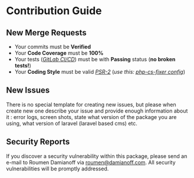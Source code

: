 # Contribution Guide


## New Merge Requests

- Your commits must be **Verified**
- Your **Code Coverage** must be **100%**
- Your tests ([*GitLab CI/CD*](https://docs.gitlab.com/ee/ci/)) must be with **Passing** status (**no broken tests!**)
- Your **Coding Style** must be valid [*PSR-2*](https://www.php-fig.org/psr/psr-2/) (*use this:* [*php-cs-fixer config*](https://gitlab.com/snippets/1749141))


## New Issues

There is no special template for creating new issues, but please when create new one describe your issue and provide enough information about it : error logs, screen shots, state what version of the package you are using, what version of laravel (laravel based cms) etc.


## Security Reports

If you discover a security vulnerability within this package, please send an e-mail to Roumen Damianoff via [roumen@damianoff.com](mailto:roumen@damianoff.com). All security vulnerabilities will be promptly addressed.
